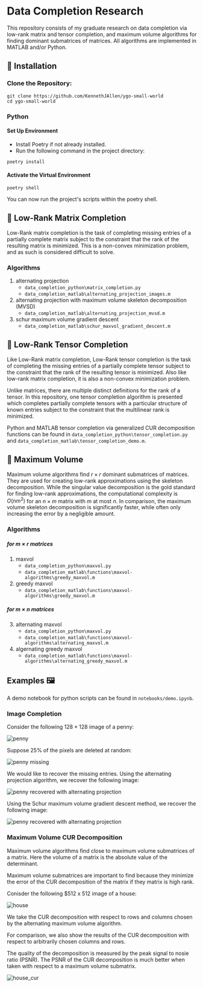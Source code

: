 # Data Completion Research

This repository consists of my graduate research on data completion via low-rank matrix and tensor completion, and maximum volume algorithms for finding dominant submatrices of matrices. All algorithms are implemented in MATLAB and/or Python.

## 🔧 Installation


### Clone the Repository:

```
git clone https://github.com/KennethJAllen/ygo-small-world
cd ygo-small-world
```
### Python

#### Set Up Environment

*   Install Poetry if not already installed.
*   Run the following command in the project directory:

```
poetry install
```
#### Activate the Virtual Environment
```
poetry shell
```
You can now run the project's scripts within the poetry shell.

## 🔢 Low-Rank Matrix Completion

Low-Rank matrix completion is the task of completing missing entries of a partially complete matrix subject to the constraint that the rank of the resulting matrix is minimized. This is a non-convex minimization problem, and as such is considered difficult to solve.

### Algorithms
1. alternating projection
   * `data_completion_python\matrix_completion.py`
   * `data_completion_matlab\alternating_projection_images.m`
3. alternating projection with maximum volume skeleton decomposition (MVSD)
   * `data_completion_matlab\alternating_projection_mvsd.m`
5. schur maximum volume gradient descent
   * `data_completion_matlab\schur_maxvol_gradient_descent.m`

## 🧊 Low-Rank Tensor Completion

Like Low-Rank matrix completion, Low-Rank tensor completion is the task of completing the missing entries of a partially complete tensor subject to the constraint that the rank of the resulting tensor is minimized. Also like low-rank matrix completion, it is also a non-convex minimization problem.

Unlike matrices, there are multiple distinct definitions for the rank of a tensor. In this repository, one tensor completion algorithm is presented which completes partially complete tensors with a particular structure of known entries subject to the constraint that the multilinear rank is minimized.

Python and MATLAB tensor completion via generalized CUR decomposition functions can be found in `data_completion_python\tensor_completion.py` and `data_completion_matlab\tensor_completion_demo.m`.

## 🔼 Maximum Volume

Maximum volume algorithms find $r \times r$ dominant submatrices of matrices. They are used for creating low-rank approximations using the skeleton decomposition. While the singular value decomposition is the gold standard for finding low-rank approximations, the computational complexity is $O(nm^2)$ for an $n \times m$ matrix with $m$ at most $n$. In comparison, the maximum volume skeleton decomposition is significantly faster, while often only increasing the error by a negligible amount.

### Algorithms
##### for $m \times r$ matrices
1. maxvol
   * `data_completion_python\maxvol.py`
   * `data_completion_matlab\functions\maxvol-algorithms\greedy_maxvol.m`
3. greedy maxvol
   * `data_completion_matlab\functions\maxvol-algorithms\greedy_maxvol.m`

##### for $m \times n$ matrices
3. alternating maxvol
   * `data_completion_python\maxvol.py`
   * `data_completion_matlab\functions\maxvol-algorithms\alternating_maxvol.m`
5. algernating greedy maxvol
   * `data_completion_matlab\functions\maxvol-algorithms\alternating_greedy_maxvol.m`

## Examples 🖼️
A demo notebook for python scripts can be found in `notebooks/demo.ipynb`.

### Image Completion

Consider the following $128 \times 128$ image of a penny:

![penny](images/input/penny.jpg)

Suppose 25% of the pixels are deleted at random:

![penny missing](images/output/three_fourths_partial_penny.jpg)

We would like to recover the missing entries. Using the alternating projection algorithm, we recover the following image:

![penny recovered with alternating projection](images/output/alternating_projection_recovered_penny_rank18.jpg)

Using the Schur maximum volume gradient descent method, we recover the following image:

![penny recovered with alternating projection](images/output/maxvol_grad_descent_recovered_penny_rank_18.jpg)

### Maximum Volume CUR Decomposition

Maximum volume algorithms find close to maximum volume submatrices of a matrix. Here the volume of a matrix is the absolute value of the determinant.

Maximum volume submatrices are important to find because they minimize the error of the CUR decomposition of the matrix if they matrix is high rank.

Conisder the following $512 x 512 image of a house:

![house](images/input/house.png)

We take the CUR decomposition with respect to rows and columns chosen by the alternating maximum volume algorithm.

For comparison, we also show the results of the CUR decomposition with respect to arbitrarily chosen columns and rows.

The quality of the decomposition is measured by the peak signal to nosie ratio (PSNR). The PSNR of the CUR decomposition is much better when taken with respect to a maximum volume submatrix.

![house_cur](images/output/demo/cur_img_compression.png)
